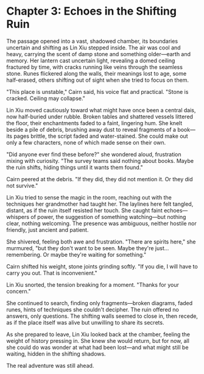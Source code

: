 # Chapter 3: Echoes in the Shifting Ruin

The passage opened into a vast, shadowed chamber, its boundaries uncertain and shifting as Lin Xiu stepped inside. The air was cool and heavy, carrying the scent of damp stone and something older—earth and memory. Her lantern cast uncertain light, revealing a domed ceiling fractured by time, with cracks running like veins through the seamless stone. Runes flickered along the walls, their meanings lost to age, some half-erased, others shifting out of sight when she tried to focus on them.

"This place is unstable," Cairn said, his voice flat and practical. "Stone is cracked. Ceiling may collapse."

Lin Xiu moved cautiously toward what might have once been a central dais, now half-buried under rubble. Broken tables and shattered vessels littered the floor, their enchantments faded to a faint, lingering hum. She knelt beside a pile of debris, brushing away dust to reveal fragments of a book—its pages brittle, the script faded and water-stained. She could make out only a few characters, none of which made sense on their own.

"Did anyone ever find these before?" she wondered aloud, frustration mixing with curiosity. "The survey teams said nothing about books. Maybe the ruin shifts, hiding things until it wants them found."

Cairn peered at the debris. "If they did, they did not mention it. Or they did not survive."

Lin Xiu tried to sense the magic in the room, reaching out with the techniques her grandmother had taught her. The laylines here felt tangled, distant, as if the ruin itself resisted her touch. She caught faint echoes—whispers of power, the suggestion of something watching—but nothing clear, nothing welcoming. The presence was ambiguous, neither hostile nor friendly, just ancient and patient.

She shivered, feeling both awe and frustration. "There are spirits here," she murmured, "but they don't want to be seen. Maybe they're just... remembering. Or maybe they're waiting for something."

Cairn shifted his weight, stone joints grinding softly. "If you die, I will have to carry you out. That is inconvenient."

Lin Xiu snorted, the tension breaking for a moment. "Thanks for your concern."

She continued to search, finding only fragments—broken diagrams, faded runes, hints of techniques she couldn't decipher. The ruin offered no answers, only questions. The shifting walls seemed to close in, then recede, as if the place itself was alive but unwilling to share its secrets.

As she prepared to leave, Lin Xiu looked back at the chamber, feeling the weight of history pressing in. She knew she would return, but for now, all she could do was wonder at what had been lost—and what might still be waiting, hidden in the shifting shadows.

The real adventure was still ahead.
